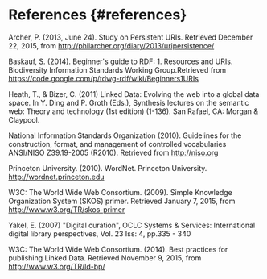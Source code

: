 # References {#references}

Archer, P. (2013, June 24). Study on Persistent URIs. Retrieved December 22, 2015, from http://philarcher.org/diary/2013/uripersistence/

Baskauf, S. (2014). Beginner's guide to RDF: 1\. Resources and URIs. Biodiversity Information Standards Working Group.Retrieved from https://code.google.com/p/tdwg-rdf/wiki/Beginners1URIs

Heath, T., & Bizer, C. (2011) Linked Data: Evolving the web into a global data space. In Y. Ding and P. Groth (Eds.), Synthesis lectures on the semantic web: Theory and technology (1st edition) (1-136). San Rafael, CA: Morgan & Claypool.

National Information Standards Organization (2010). Guidelines for the construction, format, and management of controlled vocabularies ANSI/NISO Z39.19-2005 (R2010). Retrieved from http://niso.org

Princeton University. (2010). WordNet. Princeton University. http://wordnet.princeton.edu

W3C: The World Wide Web Consortium. (2009). Simple Knowledge Organization System (SKOS) primer. Retrieved January 7, 2015, from http://www.w3.org/TR/skos-primer

Yakel, E. (2007) "Digital curation", OCLC Systems & Services: International digital library perspectives, Vol. 23 Iss: 4, pp.335 - 340

W3C: The World Wide Web Consortium. (2014). Best practices for publishing Linked Data. Retrieved November 9, 2015, from http://www.w3.org/TR/ld-bp/